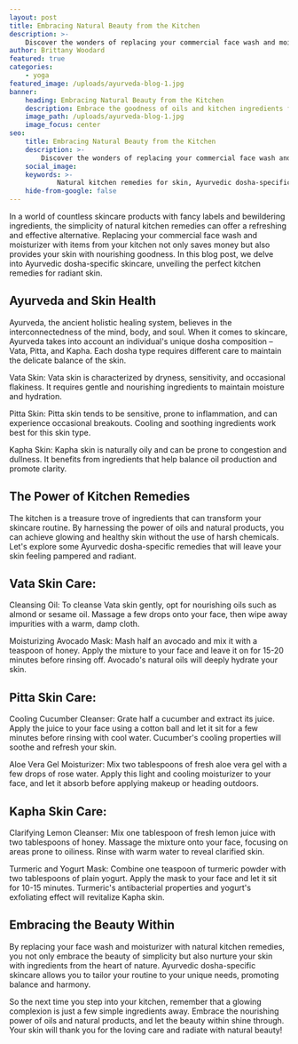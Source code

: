 ```yaml
---
layout: post
title: Embracing Natural Beauty from the Kitchen
description: >-
    Discover the wonders of replacing your commercial face wash and moisturizer with natural kitchen remedies. Unveil Ayurvedic secrets for radiant skin tailored to your dosha type. Embrace the goodness of oils and kitchen ingredients for a glowing complexion. Simple and effective skincare recipes included!
author: Brittany Woodard
featured: true
categories:
    - yoga
featured_image: /uploads/ayurveda-blog-1.jpg
banner:
    heading: Embracing Natural Beauty from the Kitchen
    description: Embrace the goodness of oils and kitchen ingredients for a glowing complexion.
    image_path: /uploads/ayurveda-blog-1.jpg
    image_focus: center
seo:
    title: Embracing Natural Beauty from the Kitchen
    description: >-
        Discover the wonders of replacing your commercial face wash and moisturizer with natural kitchen remedies. Unveil Ayurvedic secrets for radiant skin tailored to your dosha type. Embrace the goodness of oils and kitchen ingredients for a glowing complexion. Simple and effective skincare recipes included!
    social_image:
    keywords: >-
            Natural kitchen remedies for skin, Ayurvedic dosha-specific skincare, Replacing face wash with kitchen ingredients, Moisturizer alternatives from your kitchen, Ayurvedic skincare recipes
    hide-from-google: false
---
```


In a world of countless skincare products with fancy labels and bewildering ingredients, the simplicity of natural kitchen remedies can offer a refreshing and effective alternative. Replacing your commercial face wash and moisturizer with items from your kitchen not only saves money but also provides your skin with nourishing goodness. In this blog post, we delve into Ayurvedic dosha-specific skincare, unveiling the perfect kitchen remedies for radiant skin.

## Ayurveda and Skin Health

Ayurveda, the ancient holistic healing system, believes in the interconnectedness of the mind, body, and soul. When it comes to skincare, Ayurveda takes into account an individual's unique dosha composition – Vata, Pitta, and Kapha. Each dosha type requires different care to maintain the delicate balance of the skin.

Vata Skin: Vata skin is characterized by dryness, sensitivity, and occasional flakiness. It requires gentle and nourishing ingredients to maintain moisture and hydration.

Pitta Skin: Pitta skin tends to be sensitive, prone to inflammation, and can experience occasional breakouts. Cooling and soothing ingredients work best for this skin type.

Kapha Skin: Kapha skin is naturally oily and can be prone to congestion and dullness. It benefits from ingredients that help balance oil production and promote clarity.

## The Power of Kitchen Remedies

The kitchen is a treasure trove of ingredients that can transform your skincare routine. By harnessing the power of oils and natural products, you can achieve glowing and healthy skin without the use of harsh chemicals. Let's explore some Ayurvedic dosha-specific remedies that will leave your skin feeling pampered and radiant.

## Vata Skin Care:

Cleansing Oil: To cleanse Vata skin gently, opt for nourishing oils such as almond or sesame oil. Massage a few drops onto your face, then wipe away impurities with a warm, damp cloth.

Moisturizing Avocado Mask: Mash half an avocado and mix it with a teaspoon of honey. Apply the mixture to your face and leave it on for 15-20 minutes before rinsing off. Avocado's natural oils will deeply hydrate your skin.

## Pitta Skin Care:

Cooling Cucumber Cleanser: Grate half a cucumber and extract its juice. Apply the juice to your face using a cotton ball and let it sit for a few minutes before rinsing with cool water. Cucumber's cooling properties will soothe and refresh your skin.

Aloe Vera Gel Moisturizer: Mix two tablespoons of fresh aloe vera gel with a few drops of rose water. Apply this light and cooling moisturizer to your face, and let it absorb before applying makeup or heading outdoors.

## Kapha Skin Care:

Clarifying Lemon Cleanser: Mix one tablespoon of fresh lemon juice with two tablespoons of honey. Massage the mixture onto your face, focusing on areas prone to oiliness. Rinse with warm water to reveal clarified skin.

Turmeric and Yogurt Mask: Combine one teaspoon of turmeric powder with two tablespoons of plain yogurt. Apply the mask to your face and let it sit for 10-15 minutes. Turmeric's antibacterial properties and yogurt's exfoliating effect will revitalize Kapha skin.

## Embracing the Beauty Within

By replacing your face wash and moisturizer with natural kitchen remedies, you not only embrace the beauty of simplicity but also nurture your skin with ingredients from the heart of nature. Ayurvedic dosha-specific skincare allows you to tailor your routine to your unique needs, promoting balance and harmony.

So the next time you step into your kitchen, remember that a glowing complexion is just a few simple ingredients away. Embrace the nourishing power of oils and natural products, and let the beauty within shine through. Your skin will thank you for the loving care and radiate with natural beauty!